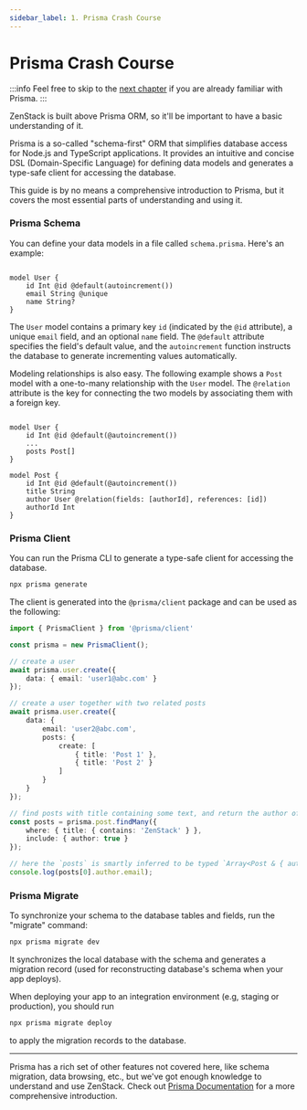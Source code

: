 ```yaml
---
sidebar_label: 1. Prisma Crash Course
---
```


# Prisma Crash Course

:::info
Feel free to skip to the [next chapter](/docs/the-complete-guide/part1/zmodel) if you are already familiar with Prisma.
:::

ZenStack is built above Prisma ORM, so it'll be important to have a basic understanding of it.

Prisma is a so-called "schema-first" ORM that simplifies database access for Node.js and TypeScript applications. It provides an intuitive and concise DSL (Domain-Specific Language) for defining data models and generates a type-safe client for accessing the database.

This guide is by no means a comprehensive introduction to Prisma, but it covers the most essential parts of understanding and using it.

### Prisma Schema

You can define your data models in a file called `schema.prisma`. Here's an example:

```zmodel

model User {
    id Int @id @default(autoincrement())
    email String @unique
    name String?
}

```

The `User` model contains a primary key `id` (indicated by the `@id` attribute), a unique `email` field, and an optional `name` field. The `@default` attribute specifies the field's default value, and the `autoincrement` function instructs the database to generate incrementing values automatically.

Modeling relationships is also easy. The following example shows a `Post` model with a one-to-many relationship with the `User` model. The `@relation` attribute is the key for connecting the two models by associating them with a foreign key.

```zmodel

model User {
    id Int @id @default(@autoincrement())
    ...
    posts Post[]
}

model Post {
    id Int @id @default(@autoincrement())
    title String
    author User @relation(fields: [authorId], references: [id])
    authorId Int
}

```

### Prisma Client

You can run the Prisma CLI to generate a type-safe client for accessing the database.

```bash
npx prisma generate
```

The client is generated into the `@prisma/client` package and can be used as the following:

```ts
import { PrismaClient } from '@prisma/client'

const prisma = new PrismaClient();

// create a user
await prisma.user.create({
    data: { email: 'user1@abc.com' }
});

// create a user together with two related posts
await prisma.user.create({ 
    data: {
        email: 'user2@abc.com',
        posts: {
            create: [
                { title: 'Post 1' },
                { title: 'Post 2' }
            ]
        }
    }
});

// find posts with title containing some text, and return the author of each post together
const posts = prisma.post.findMany({
    where: { title: { contains: 'ZenStack' } },
    include: { author: true }
});

// here the `posts` is smartly inferred to be typed `Array<Post & { author: User }>`
console.log(posts[0].author.email);
```

### Prisma Migrate

To synchronize your schema to the database tables and fields, run the "migrate" command:

```bash
npx prisma migrate dev
```

It synchronizes the local database with the schema and generates a migration record (used for reconstructing database's schema when your app deploys).

When deploying your app to an integration environment (e.g, staging or production), you should run

```bash
npx prisma migrate deploy
```

to apply the migration records to the database.

---

Prisma has a rich set of other features not covered here, like schema migration, data browsing, etc., but we've got enough knowledge to understand and use ZenStack. Check out [Prisma Documentation](https://www.prisma.io/docs/getting-started) for a more comprehensive introduction.
